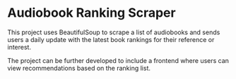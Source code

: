 # Audiobook Ranking Scraper

This project uses BeautifulSoup to scrape a list of audiobooks and sends users a daily update with the latest book rankings for their reference or interest.

The project can be further developed to include a frontend where users can view recommendations based on the ranking list.